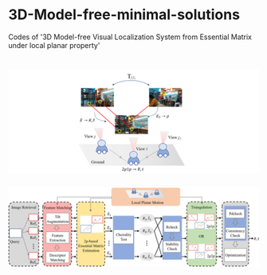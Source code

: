# 3D-Model-free-minimal-solutions
Codes of '3D Model-free Visual Localization System from Essential Matrix under local planar property'

# ![Solution illustration](./img/solutions2.png "Illustration of proposed 2p1p minimal solution.")

![Pipeline](./img/pipeline.png "The pipeline of the proposed 3D model-free visual localization system.")

